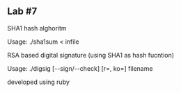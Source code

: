 Lab #7
---
SHA1 hash alghoritm

Usage: ./sha1sum < infile

RSA based digital signature (using SHA1 as hash fucntion)

Usage: ./digsig [--sign/--check] [r=<r>, ko=<ko>] filename

developed using ruby
